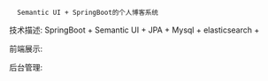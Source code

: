       Semantic UI + SpringBoot的个人博客系统

技术描述:
      SpringBoot +
      Semantic UI +
      JPA +
      Mysql +
      elasticsearch +
      
     
     
 前端展示:
      



      
 后台管理:
      


